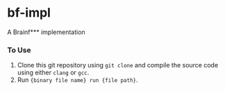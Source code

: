 # bf-impl
A Brainf*** implementation

### To Use
1. Clone this git repository using `git clone` and compile the source code using either `clang` or `gcc`.
2. Run `{binary file name} run {file path}`.
